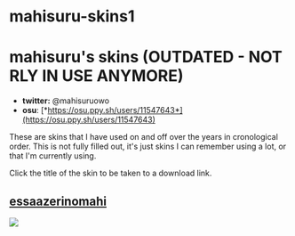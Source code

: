 # mahisuru-skins1
# mahisuru's skins (OUTDATED - NOT RLY IN USE ANYMORE)

- **twitter:** @mahisuruowo
- **osu**: [*https://osu.ppy.sh/users/11547643*](https://osu.ppy.sh/users/11547643)

These are skins that I have used on and off over the years in cronological order.
This is not fully filled out, it's just skins I can remember using a lot, or that I'm currently using.

Click the title of the skin to be taken to a download link.


## [**essaazerinomahi**](https://drive.google.com/file/d/1GsyofN4qMs0nOyCNGZ0nsh3auT3IcHMc/view?usp=sharing)
![](https://ibb.co/BNvMQ8c][img]https://i.ibb.co/Dpm2v3z/screenshot1439.jpg)

